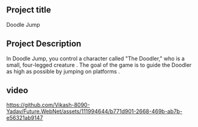## Project title

Doodle Jump

## Project Description

In Doodle Jump, you control a character called "The Doodler," who is a small, four-legged creature . The goal of the game is to guide the Doodler as high as possible by jumping on platforms .

## video
https://github.com/Vikash-8090-Yadav/Future.WebNet/assets/111994644/b771d901-2668-469b-ab7b-e56321ab9147
